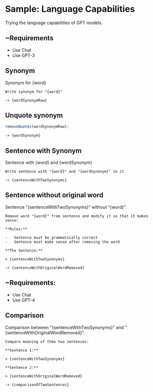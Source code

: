 # Sample: Language Capabilities

Trying the language capabilities of GPT models.

<!--

TODO: !!! [🧠] How to do this propperly?

## ~Entry Parameters

-   `{word}` The word to use in the prompt.
-->

## ~Requirements

-   Use Chat
-   Use GPT-3

## Synonym

Synonym for {word}

```prompt
Write synonym for "{word}"
```

`-> {wordSynonymRaw}`

## Unquote synonym

```javascript
removeQuotes(wordSynonymRaw);
```

`-> {wordSynonym}`

## Sentence with Synonym

Sentence with {word} and {wordSynonym}

```prompt
Write sentence with "{word}" and "{wordSynonym}" in it
```

`-> {sentenceWithTwoSynonyms}`

## Sentence without original word

Sentence "{sentenceWithTwoSynonyms}" without "{word}".

```prompt
Remove word "{word}" from sentence and modify it so that it makes sense:

**Rules:**

-   Sentence must be grammatically correct
-   Sentence must make sense after removing the word

**The Sentence:**

> {sentenceWithTwoSynonyms}

```

`-> {sentenceWithOriginalWordRemoved}`

## ~Requirements:

-   Use Chat
-   Use GPT-4

## Comparison

Comparison between "{sentenceWithTwoSynonyms}" and "{sentenceWithOriginalWordRemoved}".

```prompt
Compare meaning of thee two sentences:

**Sentence 1:**

> {sentenceWithTwoSynonyms}

**Sentence 2:**

> {sentenceWithOriginalWordRemoved}
```

`-> {comparisonOfTwoSentences}`
